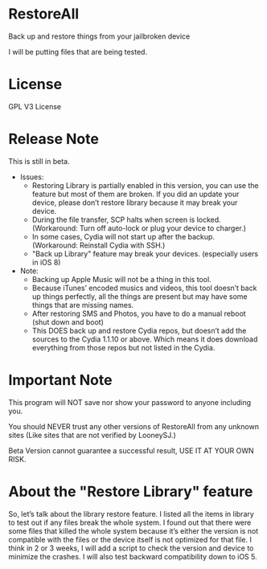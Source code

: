 # RestoreAll

Back up and restore things from your jailbroken device

I will be putting files that are being tested. 

# License

GPL V3 License

# Release Note
This is still in beta.
- Issues:
    - Restoring Library is partially enabled in this version, you can use the feature but most of them 	are broken. If you did an update your device, please don’t restore library because it may break your device.
    - During the file transfer, SCP halts when screen is locked. (Workaround: Turn off auto-lock or plug your device to charger.)
    - In some cases, Cydia will not start up after the backup. (Workaround: Reinstall Cydia with SSH.)
    - "Back up Library" feature may break your devices. (especially users in iOS 8)
- Note:
    - Backing up Apple Music will not be a thing in this tool.
    - Because iTunes’ encoded musics and videos, this tool doesn’t back up things perfectly, all the 	things are present but may have some things that are missing names.
    - After restoring SMS and Photos, you have to do a manual reboot (shut down and boot)
	- This DOES back up and restore Cydia repos, but doesn’t add the sources to the Cydia 1.1.10 or above. Which means it does download everything from those repos but not listed in the Cydia.

# Important Note

This program will NOT save nor show your password to anyone including you.

You should NEVER trust any other versions of RestoreAll from any unknown sites (Like sites that are not verified by LooneySJ.)

Beta Version cannot guarantee a successful result, USE IT AT YOUR OWN RISK.

# About the "Restore Library" feature
So, let’s talk about the library restore feature. I listed all the items in library to test out if any files break the whole system. I found out that there were some files that killed the whole system because it’s either the version is not compatible with the files or the device itself is not optimized for that file. I think in 2 or 3 weeks, I will add a script to check the version and device to minimize the crashes. I will also test backward compatibility down to iOS 5.
